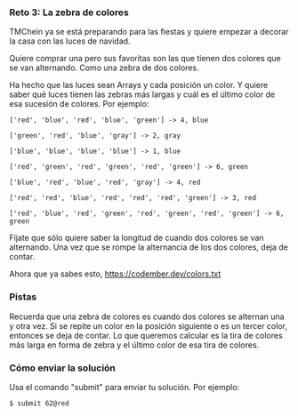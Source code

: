 ### Reto 3: La zebra de colores

TMChein ya se está preparando para las fiestas y quiere empezar a decorar la casa con las luces de navidad.

Quiere comprar una pero sus favoritas son las que tienen dos colores que se van alternando. Como una zebra de dos colores.

Ha hecho que las luces sean Arrays y cada posición un color. Y quiere saber qué luces tienen las zebras más largas y cuál es el último color de esa sucesión de colores. Por ejemplo:

```
['red', 'blue', 'red', 'blue', 'green'] -> 4, blue
```
```
['green', 'red', 'blue', 'gray'] -> 2, gray
```
```
['blue', 'blue', 'blue', 'blue'] -> 1, blue
```
```
['red', 'green', 'red', 'green', 'red', 'green'] -> 6, green
```
```
['blue', 'red', 'blue', 'red', 'gray'] -> 4, red
```
```
['red', 'red', 'blue', 'red', 'red', 'red', 'green'] -> 3, red
```
```
['red', 'blue', 'red', 'green', 'red', 'green', 'red', 'green'] -> 6, green
```

Fíjate que sólo quiere saber la longitud de cuando dos colores se van alternando. Una vez que se rompe la alternancia de los dos colores, deja de contar.

Ahora que ya sabes esto, https://codember.dev/colors.txt

### Pistas
Recuerda que una zebra de colores es cuando dos colores se alternan una y otra vez. Si se repite un color en la posición siguiente o es un tercer color, entonces se deja de contar.
Lo que queremos calcular es la tira de colores más larga en forma de zebra y el último color de esa tira de colores.

### Cómo enviar la solución
Usa el comando "submit" para enviar tu solución. Por ejemplo:
```
$ submit 62@red
```